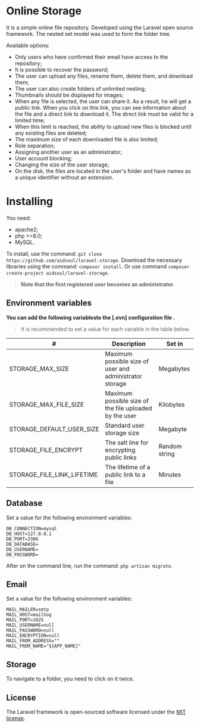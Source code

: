 # Online Storage
It is a simple online file repository.
Developed using the Laravel open source framework.
The nested set model was used to form the folder tree.

Available options:
 - Only users who have confirmed their email have access to the repository;
 - It is possible to recover the password;
 - The user can upload any files, rename them, delete them, and download them;
 - The user can also create folders of unlimited nesting;
 - Thumbnails should be displayed for images;
 - When any file is selected, the user can share it. As a result, he will get a public link. When you click on this link, you can see information about the file and a direct link to download it. The direct link must be valid for a limited time;
 - When this limit is reached, the ability to upload new files is blocked until any existing files are deleted;
 - The maximum size of each downloaded file is also limited;
 - Role separation;
 - Assigning another user as an administrator;
 - User account blocking;
 - Changing the size of the user storage;
 - On the disk, the files are located in the user's folder and have names as a unique identifier without an extension.

# Installing
You need:
 - apache2; 
 - php >=8.0; 
 - MySQL.

To install, use the command: `git clone https://github.com/aidsoul/laravel-storage`. Download the necessary libraries using the command: `composer install`.
Or use command `composer create-project aidsoul/laravel-storage`.


> **Note that the first registered user becomes an administrator**.


## Environment variables

**You can add the following variablesto the [.evn] configuration file .**

> It is recommended to set a value for each variable in the table below.

| # | Description |Set in|
|--|--|--|
| STORAGE_MAX_SIZE | Maximum possible size of user and administrator storage | Megabytes|
| STORAGE_MAX_FILE_SIZE| Maximum possible size of the file uploaded by the user|Kilobytes|
| STORAGE_DEFAULT_USER_SIZE| Standard user storage size  | Megabyte |
| STORAGE_FILE_ENCRYPT|  The salt line for encrypting public links|Random string |
|STORAGE_FILE_LINK_LIFETIME| The lifetime of a public link to a file |Minutes|

## Database

Set a value for the following environment variables:

    DB_CONNECTION=mysql
    DB_HOST=127.0.0.1
    DB_PORT=3306
    DB_DATABASE=
    DB_USERNAME=
    DB_PASSWORD=
   
After on the command line, run the command: `php artisan migrate`.

## Email
Set a value for the following environment variables:

    MAIL_MAILER=smtp
    MAIL_HOST=mailhog
    MAIL_PORT=1025
    MAIL_USERNAME=null
    MAIL_PASSWORD=null
    MAIL_ENCRYPTION=null
    MAIL_FROM_ADDRESS=""
    MAIL_FROM_NAME="${APP_NAME}"

## Storage
To navigate to a folder, you need to click on it twice.

## License
The Laravel framework is open-sourced software licensed under the [MIT license](https://opensource.org/licenses/MIT).
